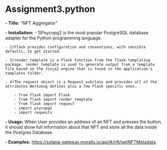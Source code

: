 # Assignment3.python
**- Title:** "NFT Aggregator"

**- Installation:** 
    - 1)Psycopg2 is the most popular PostgreSQL database adapter for the Python programming language.
    
    - 2)Flask provides configuration and conventions, with sensible defaults, to get started. 
    
    - 3)render_template is a Flask function from the flask.templating package. render_template is used to generate output from a template file based on the Jinja2 engine that is found in the application's templates folder.
    
    - 4)The request object is a Request subclass and provides all of the attributes Werkzeug defines plus a few Flask specific ones.
     
        - from flask import Flask
        - from flask import render_template
        - from flask import request
        - import psycopg2
        - import requests
        
**- Usage:** When User provides an address of an NFT and presses the button, it should show full information about that NFT and store all the data inside the Postgres                Database.

**- Examples:** https://solana-gateway.moralis.io/api/#/nft/getNFTMetadata
